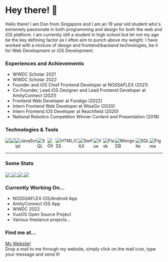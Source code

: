 # Hey there! 👋
Hello there! I am Don from Singapore and I am an 19 year old student who's extremely passionate in both programming and design for both the web and iOS platform. I am currently still a student in high school but let not my age be the key defining factor as I often aim to punch above my weight.
I have worked with a mixture of design and frontend/backend technologies, be it for Web Development or iOS Development.

### Experiences and Achievements
- WWDC Scholar 2021
- WWDC Scholar 2022
- Founder and iOS Chief Frontend Developer at NOSSAFLEX (2021)
- Co-Founder, Lead iOS Designer and Lead Frontend Developer at AmityConnect (2021)
- Frontend Web Developer at Fundigo (2022)
- Intern Frontend Web Developer at WiseGo (2020)
- Intern Frontend iOS Developer at Reachfield (2020)
- National Robotics Competition Winner Content and Presentation (2018)

### Technologies & Tools
<div style="display: flex">
  <img src="https://img.shields.io/badge/-Swift-orange"/>
  <img src="https://img.shields.io/badge/-Python-blue"/>
  <img alt="JavaScript" src="https://img.shields.io/badge/-Javascript-yellow" />
  <img alt="SQL" src="https://img.shields.io/badge/-SQL-lightgrey" />
  <img alt="Git" src="https://img.shields.io/badge/-Git-critical" />
  <img alt="HTML/CSS" src="https://img.shields.io/badge/-HTML%2FCSS-yellowgreen" />
  <img alt="SwiftUI" src="https://img.shields.io/badge/-SwiftUI-3e8bc3" />
  <img alt="Vue" src="https://img.shields.io/badge/-VueJS-61b083" />
  <img alt="Flask" src="https://img.shields.io/badge/-Flask-406893" />
  <img alt="MongoDB" src="https://img.shields.io/badge/-MongoDB-4ca158" />
  <img alt="SQLite" src="https://img.shields.io/badge/-SQLite-64a2c9" />
  <img alt="Figma" src="https://img.shields.io/badge/-Figma-8c5aee" />
</div>
<hr>

### Some Stats
<a href="https://donchia.tech">
  <img align="center" src="https://github-readme-stats.vercel.app/api?username=DonChiaQE&show_icons=true" />
</a>
<a href="https://donchia.tech">
  <img align="center" src="https://github-readme-stats.vercel.app/api/top-langs/?username=DonChiaQE&langs_count=7&exclude_repo=marketplace&layout=compact" />
</a>
<a href="https://github.com/dhs17y2adonchia/win95">
  <img align="center" src="https://github-readme-stats.vercel.app/api/pin/?username=DonChiaQE&repo=win95" />
</a>
<a href="https://github.com/zaydek/duomo">
  <img align="center" src="https://github-readme-stats.vercel.app/api/pin/?username=DonChiaQE&repo=duomo" />
</a>

### Currently Working On...
- NOSSSAFLEX iOS/Android App
- AmityConnect iOS App
- WWDC 2022
- VueOS Open Source Project
- Various freelance projects...

### Find me at...
[My Website!](https://www.donchia.tech) <br>
Drop a mail to me through my website, simply click on the mail icon, type your message and send it!

<!--
**dhs17y2adonchia/dhs17y2adonchia** is a ✨ _special_ ✨ repository because its `README.md` (this file) appears on your GitHub profile.

Here are some ideas to get you started:

- 🔭 I’m currently working on ...
- 🌱 I’m currently learning ...
- 👯 I’m looking to collaborate on ...
- 🤔 I’m looking for help with ...
- 💬 Ask me about ...
- 📫 How to reach me: ...
- 😄 Pronouns: ...
- ⚡ Fun fact: ...
-->
